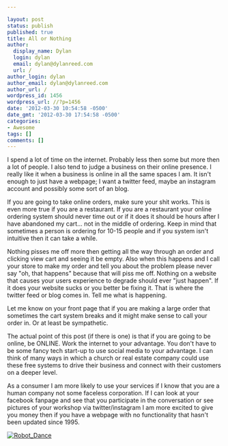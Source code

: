 ```yaml
---

layout: post
status: publish
published: true
title: All or Nothing
author:
  display_name: Dylan
  login: dylan
  email: dylan@dylanreed.com
  url: /
author_login: dylan
author_email: dylan@dylanreed.com
author_url: /
wordpress_id: 1456
wordpress_url: //?p=1456
date: '2012-03-30 10:54:58 -0500'
date_gmt: '2012-03-30 17:54:58 -0500'
categories:
- Awesome
tags: []
comments: []
---
```


I spend a lot of time on the internet. Probably less then some but more then a lot of people. I also tend to judge a business on their online presence. I really like it when a business is online in all the same spaces I am. It isn't enough to just have a webpage; I want a twitter feed, maybe an instagram account and possibly some sort of an blog.

If you are going to take online orders, make sure your shit works. This is even more true if you are a restaurant. If you are a restaurant your online ordering system should never time out or if it does it should be hours after I have abandoned my cart... not in the middle of ordering. Keep in mind that sometimes a person is ordering for 10-15 people and if you system isn't intuitive then it can take a while.

Nothing pisses me off more then getting all the way through an order and clicking view cart and seeing it be empty. Also when this happens and I call your store to make my order and tell you about the problem please never say "oh, that happens" because that will piss me off. Nothing on a website that causes your users experience to degrade should ever "just happen". If it does your website sucks or you better be fixing it. That is where the twitter feed or blog comes in. Tell me what is happening.

Let me know on your front page that if you are making a large order that sometimes the cart system breaks and it might make sense to call your order in. Or at least be sympathetic.

The actual point of this post (if there is one) is that if you are going to be online, be ONLINE. Work the internet to your advantage. You don't have to be some fancy tech start-up to use social media to your advantage. I can think of many ways in which a church or real estate company could use these free systems to drive their business and connect with their customers on a deeper level.

As a consumer I am more likely to use your services if I know that you are a human company not some faceless corporation. If I can look at your facebook fanpage and see that you participate in the conversation or see pictures of your workshop via twitter/instagram I am more excited to give you money then if you have a webpage with no functionality that hasn't been updated since 1995.

[![][1]][2]

   [1]: /media/2012/03/Robot_Dance.gif (Robot_Dance)
   [2]: /media/2012/03/Robot_Dance.gif

